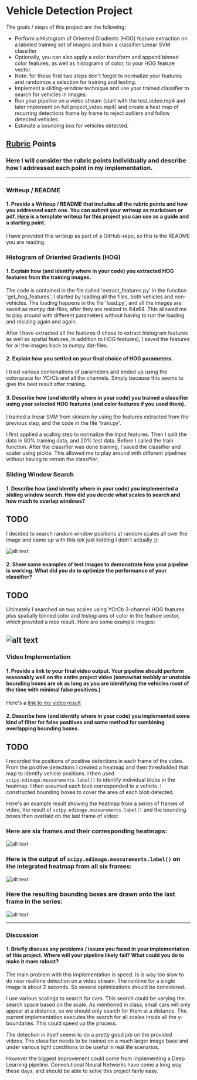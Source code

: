 # Vehicle Detection Project

The goals / steps of this project are the following:

* Perform a Histogram of Oriented Gradients (HOG) feature extraction on a labeled training set of images and train a classifier Linear SVM classifier
* Optionally, you can also apply a color transform and append binned color features, as well as histograms of color, to your HOG feature vector.
* Note: for those first two steps don't forget to normalize your features and randomize a selection for training and testing.
* Implement a sliding-window technique and use your trained classifier to search for vehicles in images.
* Run your pipeline on a video stream (start with the test_video.mp4 and later implement on full project_video.mp4) and create a heat map of recurring detections frame by frame to reject outliers and follow detected vehicles.
* Estimate a bounding box for vehicles detected.

[//]: # (Image References)
[image1]: ./examples/car_not_car.png
[image2]: ./examples/HOG_example.jpg
[image3]: ./examples/sliding_windows.jpg
[image4]: ./examples/sliding_window.jpg
[image5]: ./examples/bboxes_and_heat.png
[image6]: ./examples/labels_map.png
[image7]: ./examples/output_bboxes.png
[video1]: ./project_video.mp4

## [Rubric](https://review.udacity.com/#!/rubrics/513/view) Points
### Here I will consider the rubric points individually and describe how I addressed each point in my implementation.  

---
### Writeup / README

#### 1. Provide a Writeup / README that includes all the rubric points and how you addressed each one.  You can submit your writeup as markdown or pdf.  [Here](https://github.com/udacity/CarND-Vehicle-Detection/blob/master/writeup_template.md) is a template writeup for this project you can use as a guide and a starting point.  

I have provided this writeup as part of a GitHub-repo, so this is the README you are reading.

### Histogram of Oriented Gradients (HOG)

#### 1. Explain how (and identify where in your code) you extracted HOG features from the training images.

The code is contained in the file called 'extract_features.py' in the function 'get_hog_features'. I started by loading all the files, both vehicles and non-vehicles. The loading happens in the file 'load.py', and all the images are saved as numpy dat-files, after they are resized to 64x64. This allowed me to play around with different parameters without having to run the loading and resizing again and again.

After I have extracted all the features (I chose to extract histogram features as well as spatial features, in addition to HOG features), I saved the features for all the images back to numpy dat-files.


#### 2. Explain how you settled on your final choice of HOG parameters.

I tried various combinations of parameters and ended up using the colorspace for YCrCb and all the channels. Simply because this seems to give the best result after training.

#### 3. Describe how (and identify where in your code) you trained a classifier using your selected HOG features (and color features if you used them).

I trained a linear SVM from sklearn by using the features extracted from the previous step, and the code in the file 'train.py'.

I first applied a scaling step to normalize the input features. Then I split the data in 80% training data, and 20% test data. Before I called the train function. After the classifier was done training, I saved the classifier and scaler using pickle. This allowed me to play around with different pipelines without having to retrain the classifier.

### Sliding Window Search

#### 1. Describe how (and identify where in your code) you implemented a sliding window search.  How did you decide what scales to search and how much to overlap windows?

## TODO

I decided to search random window positions at random scales all over the image and came up with this (ok just kidding I didn't actually ;):

![alt text][image3]

#### 2. Show some examples of test images to demonstrate how your pipeline is working.  What did you do to optimize the performance of your classifier?

## TODO

Ultimately I searched on two scales using YCrCb 3-channel HOG features plus spatially binned color and histograms of color in the feature vector, which provided a nice result.  Here are some example images:

![alt text][image4]
---

### Video Implementation

#### 1. Provide a link to your final video output.  Your pipeline should perform reasonably well on the entire project video (somewhat wobbly or unstable bounding boxes are ok as long as you are identifying the vehicles most of the time with minimal false positives.)
Here's a [link to my video result](./out_project.mp4)


#### 2. Describe how (and identify where in your code) you implemented some kind of filter for false positives and some method for combining overlapping bounding boxes.

## TODO

I recorded the positions of positive detections in each frame of the video.  From the positive detections I created a heatmap and then thresholded that map to identify vehicle positions.  I then used `scipy.ndimage.measurements.label()` to identify individual blobs in the heatmap.  I then assumed each blob corresponded to a vehicle.  I constructed bounding boxes to cover the area of each blob detected.  

Here's an example result showing the heatmap from a series of frames of video, the result of `scipy.ndimage.measurements.label()` and the bounding boxes then overlaid on the last frame of video:

### Here are six frames and their corresponding heatmaps:

![alt text][image5]

### Here is the output of `scipy.ndimage.measurements.label()` on the integrated heatmap from all six frames:
![alt text][image6]

### Here the resulting bounding boxes are drawn onto the last frame in the series:
![alt text][image7]



---

### Discussion

#### 1. Briefly discuss any problems / issues you faced in your implementation of this project.  Where will your pipeline likely fail?  What could you do to make it more robust?

The main problem with this implementation is speed. Is is way too slow to do near realtime detection on a video stream. The runtime for a single image is about 2 seconds. So several optimizations should be considered.

I use various scalings to search for cars. This search could be varying the search space based on the scale. As mentioned in class, small cars will only appear at a distance, so we should only search for them at a distance. The current implementation executes the search for all scales inside all the y-boundaries. This could speed up the process.

The detection in itself seems to do a pretty good job on the provided videos. The classifier needs to be trained on a much larger image base and under various light conditions to be useful in real life scenarios.

However the biggest improvement could come from implementing a Deep Learning pipeline. Convolutional Neural Networks have come a long way these days, and should be able to solve this project fairly easy.
